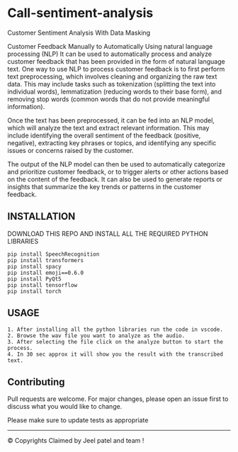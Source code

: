 # Call-sentiment-analysis
Customer Sentiment Analysis With Data Masking

Customer Feedback Manually to Automatically Using natural language processing (NLP)
It can be used to automatically process and analyze customer feedback that has been provided in the form of natural language text. One way to use NLP to process customer feedback is to first perform text preprocessing, which involves cleaning and organizing the raw text data. This may include tasks such as tokenization (splitting the text into individual words), lemmatization (reducing words to their base form), and removing stop words (common words that do not provide meaningful information).

Once the text has been preprocessed, it can be fed into an NLP model, which will analyze the text and extract relevant information. This may include identifying the overall sentiment of the feedback (positive, negative), extracting key phrases or topics, and identifying any specific issues or concerns raised by the customer.

The output of the NLP model can then be used to automatically categorize and prioritize customer feedback, or to trigger alerts or other actions based on the content of the feedback. It can also be used to generate reports or insights that summarize the key trends or patterns in the customer feedback.
 
## INSTALLATION 
DOWNLOAD THIS REPO AND INSTALL ALL THE REQUIRED PYTHON LIBRARIES 

```
pip install SpeechRecognition
pip install transformers
pip install spacy
pip install emoji==0.6.0
pip install PyQt5
pip install tensorflow
pip install torch 

```
## USAGE

    1. After installing all the python libraries run the code in vscode.
    2. Browse the wav file you want to analyze as the audio.
    3. After selecting the file click on the analyze button to start the process.
    4. In 30 sec approx it will show you the result with the transcribed text.
    
## Contributing

Pull requests are welcome. For major changes, please open an issue first to discuss what you would like to change.

Please make sure to update tests as appropriate

***

&copy; Copyrights Claimed by Jeel patel and team ! 



